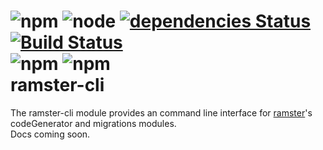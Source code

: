 ![npm](https://img.shields.io/npm/v/ramster-cli.svg)
![node](https://img.shields.io/node/v/ramster-cli.svg)
[![dependencies Status](https://david-dm.org/razordude/ramster-cli/status.svg)](https://david-dm.org/razordude/ramster-cli)
[![Build Status](https://travis-ci.org/RazorDude/ramster-cli.svg?branch=master)](https://travis-ci.org/RazorDude/ramster-cli)
<br/>
![npm](https://img.shields.io/npm/dt/ramster-cli.svg)
![npm](https://img.shields.io/npm/dm/ramster-cli.svg)
<br/>
ramster-cli
==
The ramster-cli module provides an command line interface for <a href="https://github.com/RazorDude/ramster">ramster</a>'s codeGenerator and migrations modules. <br/>
Docs coming soon.
